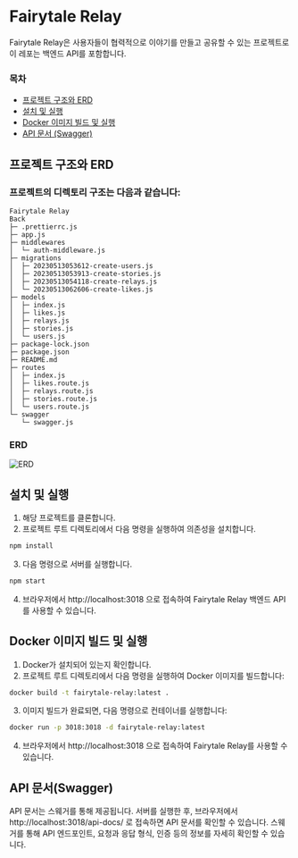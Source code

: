 # Fairytale Relay

Fairytale Relay은 사용자들이 협력적으로 이야기를 만들고 공유할 수 있는 프로젝트로 이 레포는 백엔드 API를 포함합니다.

### 목차

- [프로젝트 구조와 ERD](#프로젝트-구조와-erd)
- [설치 및 실행](#설치-및-실행)
- [Docker 이미지 빌드 및 실행](#docker-이미지-빌드-및-실행)
- [API 문서 (Swagger)](#api-문서swagger)


## 프로젝트 구조와 ERD

### 프로젝트의 디렉토리 구조는 다음과 같습니다:

```
Fairytale Relay
Back
├─ .prettierrc.js
├─ app.js
├─ middlewares
│  └─ auth-middleware.js
├─ migrations
│  ├─ 20230513053612-create-users.js
│  ├─ 20230513053913-create-stories.js
│  ├─ 20230513054118-create-relays.js
│  └─ 20230513062606-create-likes.js
├─ models
│  ├─ index.js
│  ├─ likes.js
│  ├─ relays.js
│  ├─ stories.js
│  └─ users.js
├─ package-lock.json
├─ package.json
├─ README.md
├─ routes
│  ├─ index.js
│  ├─ likes.route.js
│  ├─ relays.route.js
│  ├─ stories.route.js
│  └─ users.route.js
└─ swagger
   └─ swagger.js
```

### ERD
![ERD](https://github.com/relayfairytale/Back/blob/main/ERD_Fairytale_Relay.png)

## 설치 및 실행

1. 해당 프로젝트를 클론합니다.
2. 프로젝트 루트 디렉토리에서 다음 명령을 실행하여 의존성을 설치합니다.
```bash
npm install
```

3. 다음 명령으로 서버를 실행합니다.
```bash
npm start
```

4. 브라우저에서 http://localhost:3018 으로 접속하여 Fairytale Relay 백엔드 API를 사용할 수 있습니다.

## Docker 이미지 빌드 및 실행
1. Docker가 설치되어 있는지 확인합니다.
2. 프로젝트 루트 디렉토리에서 다음 명령을 실행하여 Docker 이미지를 빌드합니다:
```bash
docker build -t fairytale-relay:latest .
```
3. 이미지 빌드가 완료되면, 다음 명령으로 컨테이너를 실행합니다:
```bash
docker run -p 3018:3018 -d fairytale-relay:latest
```
4. 브라우저에서 http://localhost:3018 으로 접속하여 Fairytale Relay를 사용할 수 있습니다.

## API 문서(Swagger)

API 문서는 스웨거를 통해 제공됩니다. 서버를 실행한 후, 브라우저에서 http://localhost:3018/api-docs/ 로 접속하면 API 문서를 확인할 수 있습니다. 스웨거를 통해 API 엔드포인트, 요청과 응답 형식, 인증 등의 정보를 자세히 확인할 수 있습니다.
